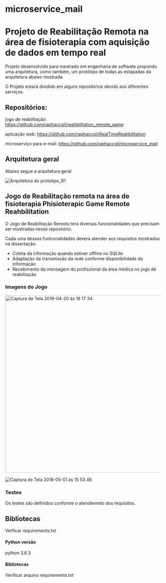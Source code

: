# microservice_mail

# Projeto de Reabilitação Remota na área de fisioterapia com aquisição de dados em tempo real

Projeto desenvolvido para mestrado em engenharia de softwate propondo uma arquitetura, como também, 
um protótipo de todas as estapadas da arquitetura abaixo mostrada.

O Projeto estará dividido em alguns repositórios devido aos diferentes serviços. 

## Repositórios:

jogo de reabilitação: https://github.com/raphaccgil/reahbilitation_remote_game

aplicação web: https://github.com/raphaccgil/RealTimeReahbilitation

microserviço para e-mail: https://github.com/raphaccgil/microservice_mail

## Arquitetura geral

Abaixo segue a arquitetura geral

![Arquitetura do prototipo_R1](https://user-images.githubusercontent.com/23368924/57576038-76faa980-742d-11e9-8c85-5655e8493356.png)

## Jogo de Reabilitação remota na área de fisioterapia Phisioterapic Game Remote Reahbilitation

O Jogo de Reabilitação Remoto terá diversas funcionalidades que precisam ser mostradas nesse repositório.

Cada uma dessas funiconalidades deverá atender aos requisitos mostrados na dissertação.

* Coleta da informação quando estiver offline no SQLite
* Adaptação da transmissão da rede conforme disponibilidade da informação
* Recebimento da mensagem do profissional da área médica no jogo de reabilitação

### Imagens do Jogo
<img width="574" alt="Captura de Tela 2019-04-20 às 18 17 34" src="https://user-images.githubusercontent.com/23368924/57576072-49623000-742e-11e9-9e03-8892e2f9144c.png">

![Captura de Tela 2018-05-01 às 15 53 46](https://user-images.githubusercontent.com/23368924/57576076-71519380-742e-11e9-9f10-2610865731b2.png)


### Testes

Os testes são definidos conforme o atendiemnto dos requisitos.

## Bibliotecas

Verficar requirements.txt

#### Python versão
python 3.6.3

#### Bibliotecas 
Verificar arquivo requirements.txt